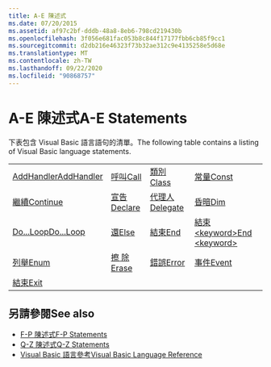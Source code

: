 ```yaml
---
title: A-E 陳述式
ms.date: 07/20/2015
ms.assetid: af97c2bf-dddb-48a8-8eb6-798cd219430b
ms.openlocfilehash: 3f056e681fac053b8c844f17177fbb6cb85f9cc1
ms.sourcegitcommit: d2db216e46323f73b32ae312c9e4135258e5d68e
ms.translationtype: MT
ms.contentlocale: zh-TW
ms.lasthandoff: 09/22/2020
ms.locfileid: "90868757"
---
```

# <a name="a-e-statements"></a><span data-ttu-id="b571b-102">A-E 陳述式</span><span class="sxs-lookup"><span data-stu-id="b571b-102">A-E Statements</span></span>

<span data-ttu-id="b571b-103">下表包含 Visual Basic 語言語句的清單。</span><span class="sxs-lookup"><span data-stu-id="b571b-103">The following table contains a listing of Visual Basic language statements.</span></span>  
  
|||||  
|---|---|---|---|  
|[<span data-ttu-id="b571b-104">AddHandler</span><span class="sxs-lookup"><span data-stu-id="b571b-104">AddHandler</span></span>](addhandler-statement.md)|[<span data-ttu-id="b571b-105">呼叫</span><span class="sxs-lookup"><span data-stu-id="b571b-105">Call</span></span>](call-statement.md)|[<span data-ttu-id="b571b-106">類別</span><span class="sxs-lookup"><span data-stu-id="b571b-106">Class</span></span>](class-statement.md)|[<span data-ttu-id="b571b-107">常量</span><span class="sxs-lookup"><span data-stu-id="b571b-107">Const</span></span>](const-statement.md)|  
|[<span data-ttu-id="b571b-108">繼續</span><span class="sxs-lookup"><span data-stu-id="b571b-108">Continue</span></span>](continue-statement.md)|[<span data-ttu-id="b571b-109">宣告</span><span class="sxs-lookup"><span data-stu-id="b571b-109">Declare</span></span>](declare-statement.md)|[<span data-ttu-id="b571b-110">代理人</span><span class="sxs-lookup"><span data-stu-id="b571b-110">Delegate</span></span>](delegate-statement.md)|[<span data-ttu-id="b571b-111">昏暗</span><span class="sxs-lookup"><span data-stu-id="b571b-111">Dim</span></span>](dim-statement.md)|  
|[<span data-ttu-id="b571b-112">Do...Loop</span><span class="sxs-lookup"><span data-stu-id="b571b-112">Do...Loop</span></span>](do-loop-statement.md)|[<span data-ttu-id="b571b-113">還</span><span class="sxs-lookup"><span data-stu-id="b571b-113">Else</span></span>](else-statement.md)|[<span data-ttu-id="b571b-114">結束</span><span class="sxs-lookup"><span data-stu-id="b571b-114">End</span></span>](end-statement.md)|[<span data-ttu-id="b571b-115">結束 \<keyword></span><span class="sxs-lookup"><span data-stu-id="b571b-115">End \<keyword></span></span>](end-keyword-statement.md)|  
|[<span data-ttu-id="b571b-116">列舉</span><span class="sxs-lookup"><span data-stu-id="b571b-116">Enum</span></span>](enum-statement.md)|[<span data-ttu-id="b571b-117">擦 除</span><span class="sxs-lookup"><span data-stu-id="b571b-117">Erase</span></span>](erase-statement.md)|[<span data-ttu-id="b571b-118">錯誤</span><span class="sxs-lookup"><span data-stu-id="b571b-118">Error</span></span>](error-statement.md)|[<span data-ttu-id="b571b-119">事件</span><span class="sxs-lookup"><span data-stu-id="b571b-119">Event</span></span>](event-statement.md)|  
|[<span data-ttu-id="b571b-120">結束</span><span class="sxs-lookup"><span data-stu-id="b571b-120">Exit</span></span>](exit-statement.md)||||  
  
## <a name="see-also"></a><span data-ttu-id="b571b-121">另請參閱</span><span class="sxs-lookup"><span data-stu-id="b571b-121">See also</span></span>

- [<span data-ttu-id="b571b-122">F-P 陳述式</span><span class="sxs-lookup"><span data-stu-id="b571b-122">F-P Statements</span></span>](f-p-statements.md)
- [<span data-ttu-id="b571b-123">Q-Z 陳述式</span><span class="sxs-lookup"><span data-stu-id="b571b-123">Q-Z Statements</span></span>](q-z-statements.md)
- [<span data-ttu-id="b571b-124">Visual Basic 語言參考</span><span class="sxs-lookup"><span data-stu-id="b571b-124">Visual Basic Language Reference</span></span>](../index.md)
